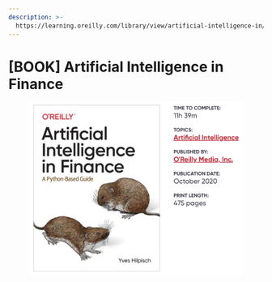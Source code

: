```yaml
---
description: >-
  https://learning.oreilly.com/library/view/artificial-intelligence-in/9781492055426/
---
```


# \[BOOK] Artificial Intelligence in Finance

<figure><img src="../../../.gitbook/assets/image (1) (1) (1) (1) (1).png" alt=""><figcaption></figcaption></figure>

